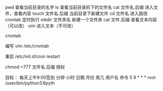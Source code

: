 pwd                                 查看当前目录的名字
ls                                     查看当前目录的下的文件名
cat 文件名.后缀                 进入文件，查看内容
touch 文件名.后缀             当前目录下新建文件
cd 文件名                           进入路径
crontab                           定时执行
mkdir  文件夹名              新建一个文件夹
cat  文件.后缀                 查看文本内容（可以改）
vim                               进入文本（不可改）



crontab  

编写
vim /etc/crontab

重启
/etc/init.d/cron restart

chmod +777 文件名.后缀    授权



目标： 每天上午9:00签到
分钟 小时 日期  月份 周几 用户名 命令
 5      9       *     *      *    root /user/bin/python3.6pyth




